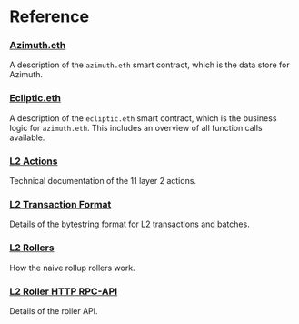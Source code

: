 # Reference

### [Azimuth.eth](azimuth-eth)

A description of the `azimuth.eth` smart contract, which is the data store for Azimuth.

### [Ecliptic.eth](ecliptic)

A description of the `ecliptic.eth` smart contract, which is the business logic for `azimuth.eth`. This includes an overview of all function calls available.

### [L2 Actions](l2-actions)

Technical documentation of the 11 layer 2 actions.

### [L2 Transaction Format](bytestring)

Details of the bytestring format for L2 transactions and batches.

### [L2 Rollers](roller)

How the naive rollup rollers work.

### [L2 Roller HTTP RPC-API](layer2-api)

Details of the roller API.
